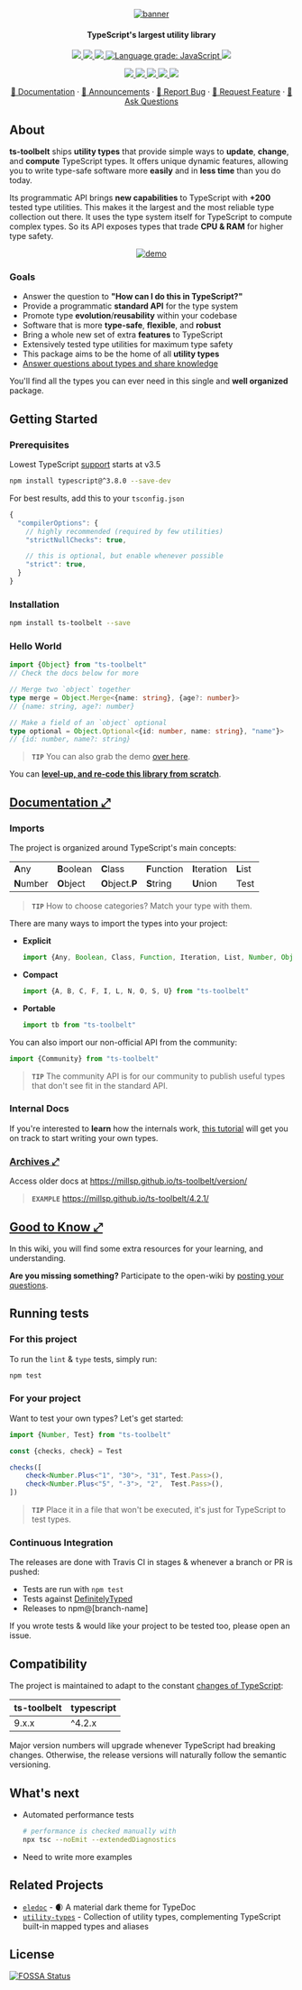 <p align="center">
  <a href="https://github.com/millsp/ts-toolbelt">
    <img alt="banner" title="ts-toolbelt" src="https://raw.githubusercontent.com/millsp/ts-toolbelt/master/.github/banner.svg">
  </a>
  <h4 align="center">TypeScript's largest utility library</h4>
</p>

<p align="center">
  <a href="https://www.npmjs.com/package/ts-toolbelt" >
    <img src="https://img.shields.io/npm/v/ts-toolbelt.svg">
  </a>
  <a href="https://travis-ci.org/millsp/ts-toolbelt" >
    <img src="https://img.shields.io/travis/millsp/ts-toolbelt.svg">
  </a>
  <a href="#">
    <img src="https://img.shields.io/npm/dm/ts-toolbelt.svg">
  </a>
  <a href="https://lgtm.com/projects/g/millsp/ts-toolbelt/context:javascript">
    <img alt="Language grade: JavaScript" src="https://img.shields.io/lgtm/grade/javascript/g/millsp/ts-toolbelt.svg?logo=lgtm&logoWidth=-2"/>
  </a>
  <a href="#">
    <img src="http://isitmaintained.com/badge/resolution/millsp/ts-toolbelt.svg"/>
  </a>
</p>

<p align="center">
  <a href="https://gitter.im/ts-toolbelt/community?utm_source=share-link&utm_medium=link&utm_campaign=share-link" >
    <img src="https://img.shields.io/gitter/room/ts-toolbelt/community.svg">
  </a>
  <a href="http://makeapullrequest.com" >
    <img src="https://img.shields.io/badge/PRs-welcome-brightgreen.svg">
  </a>
  <a href="https://conventionalcommits.org" >
    <img src="https://img.shields.io/badge/Conventional%20Commits-1.0.0-green.svg">
  </a>
  <a href="https://github.com/millsp/ts-toolbelt/blob/master/CODE_OF_CONDUCT.md" >
    <img src="https://img.shields.io/badge/CoC-Contributor%20Covenant-green.svg">
  </a>
  <a href="#">
    <img src="https://img.shields.io/npm/l/ts-toolbelt.svg">
  </a>
</p>

<p align="center">
  <a href="https://millsp.github.io/ts-toolbelt/">📖 Documentation</a>
  ·
  <a href="https://github.com/millsp/ts-toolbelt/issues?utf8=✓&q=is%3Aissue+label%3Aannouncement+sort%3Acreated-desc+">📣 Announcements</a>
  ·
  <a href="https://github.com/millsp/ts-toolbelt/issues/new?template=---bug-report.md" alt="Bug Report">🐞 Report Bug</a>
  ·
  <a href="https://github.com/millsp/ts-toolbelt/issues/new?template=---feature-request.md" alt="Request Feature">🍩 Request Feature</a>
  ·
  <a href="https://github.com/millsp/ts-toolbelt/issues/new?template=---question.md" alt="Ask Questions">🤔 Ask Questions</a>
</p>

## About

**ts-toolbelt** ships **utility types** that provide simple ways to **update**, **change**, and **compute** TypeScript types.
It offers unique dynamic features, allowing you to write type-safe software more **easily** and in **less time** than you do today.

Its programmatic API brings **new capabilities** to TypeScript with **+200** tested type utilities. This makes it the largest and the most reliable type collection out there.
It uses the type system itself for TypeScript to compute complex types. So its API exposes types that trade **CPU & RAM** for higher type safety.

<p align="center">
  <a href="https://codesandbox.io/s/ts-toolbelt-x4jly?file=/src/index.ts">
    <img alt="demo" title="ts-toolbelt" src="https://raw.githubusercontent.com/millsp/ts-toolbelt/master/.github/demo.svg">
  </a>
</p>

### Goals

* Answer the question to **"How can I do this in TypeScript?"**
* Provide a programmatic **standard API** for the type system
* Promote type **evolution**/**reusability** within your codebase
* Software that is more **type-safe**, **flexible**, and **robust**
* Bring a whole new set of extra **features** to TypeScript
* Extensively tested type utilities for maximum type safety
* This package aims to be the home of all **utility types**
* [Answer questions about types and share knowledge](#good-to-know-)

You'll find all the types you can ever need in this single and **well organized** package.
## Getting Started

### Prerequisites

Lowest TypeScript [support](#compatibility) starts at v3.5

```sh
npm install typescript@^3.8.0 --save-dev
```

For best results, add this to your `tsconfig.json`

```ts
{
  "compilerOptions": {
    // highly recommended (required by few utilities)
    "strictNullChecks": true,

    // this is optional, but enable whenever possible
    "strict": true,
  }
}
```

### Installation

```sh
npm install ts-toolbelt --save
```

### Hello World

```ts
import {Object} from "ts-toolbelt"
// Check the docs below for more

// Merge two `object` together
type merge = Object.Merge<{name: string}, {age?: number}>
// {name: string, age?: number}

// Make a field of an `object` optional
type optional = Object.Optional<{id: number, name: string}, "name"}>
// {id: number, name?: string}
```

> **`TIP`** You can also grab the demo [over here](https://gist.github.com/millsp/f7f7d18773f79bf0618fb5cd55bd48f8).

You can [**level-up, and re-code this library from scratch**](https://medium.com/free-code-camp/typescript-curry-ramda-types-f747e99744ab).

## [Documentation ⤢](https://millsp.github.io/ts-toolbelt/)

### Imports

The project is organized around TypeScript's main concepts:

|            |             |                  |              |               |          |
|------------|-------------|------------------|--------------|---------------|----------|
| **A**ny    | **B**oolean | **C**lass        | **F**unction | **I**teration | **L**ist |
| **N**umber | **O**bject  | **O**bject.**P** | **S**tring   | **U**nion     | Test     |

> **`TIP`** How to choose categories? Match your type with them.

There are many ways to import the types into your project:

* **Explicit**
  ```ts
  import {Any, Boolean, Class, Function, Iteration, List, Number, Object, String, Union} from "ts-toolbelt"
  ```

* **Compact**
  ```ts
  import {A, B, C, F, I, L, N, O, S, U} from "ts-toolbelt"
  ```

* **Portable**
  ```ts
  import tb from "ts-toolbelt"
  ```

You can also import our non-official API from the community:
  ```ts
  import {Community} from "ts-toolbelt"
  ```

> **`TIP`** The community API is for our community to publish useful types that don't see fit in the standard API.

### Internal Docs

If you're interested to **learn** how the internals work, [this tutorial](https://medium.com/free-code-camp/typescript-curry-ramda-types-f747e99744ab) will get you on track to start writing your own types.

### [Archives ⤢](https://github.com/millsp/ts-toolbelt/tree/gh-pages)

Access older docs at https://millsp.github.io/ts-toolbelt/version/

> **`EXAMPLE`** https://millsp.github.io/ts-toolbelt/4.2.1/

## [Good to Know ⤢](https://github.com/millsp/ts-toolbelt/discussions/q-a)

In this wiki, you will find some extra resources for your learning, and understanding.

**Are you missing something?** Participate to the open-wiki by [posting your questions](https://github.com/millsp/ts-toolbelt/discussions/new).

## Running tests

### For this project

To run the `lint` & `type` tests, simply run:

```sh
npm test
```

### For your project

Want to test your own types? Let's get started:

```ts
import {Number, Test} from "ts-toolbelt"

const {checks, check} = Test

checks([
    check<Number.Plus<"1", "30">, "31", Test.Pass>(),
    check<Number.Plus<"5", "-3">, "2",  Test.Pass>(),
])
```

> **`TIP`** Place it in a file that won't be executed, it's just for TypeScript to test types.

### Continuous Integration

The releases are done with Travis CI in stages & whenever a branch or PR is pushed:

- Tests are run with `npm test`
- Tests against [DefinitelyTyped](https://github.com/DefinitelyTyped/DefinitelyTyped/)
- Releases to npm@[branch-name]

If you wrote tests & would like your project to be tested too, please open an issue.

## Compatibility

The project is maintained to adapt to the constant [changes of TypeScript](https://github.com/Microsoft/TypeScript/wiki/Roadmap):

| ts-toolbelt | typescript |
|-------------|------------|
| 9.x.x       | ^4.2.x     |

Major version numbers will upgrade whenever TypeScript had breaking changes. 
Otherwise, the release versions will naturally follow the semantic versioning.

## What's next

* Automated performance tests
  ```sh
  # performance is checked manually with 
  npx tsc --noEmit --extendedDiagnostics
  ```

* Need to write more examples

## Related Projects

* [`eledoc`](https://github.com/millsp/eledoc) - 🌒 A material dark theme for TypeDoc 
* [`utility-types`](https://github.com/piotrwitek/utility-types) - Collection of utility types, complementing TypeScript built-in mapped types and aliases

## License

[![FOSSA Status](https://app.fossa.com/api/projects/git%2Bgithub.com%2Fpirix-gh%2Fts-toolbelt.svg?type=large)](https://app.fossa.com/projects/git%2Bgithub.com%2Fpirix-gh%2Fts-toolbelt?ref=badge_large)
